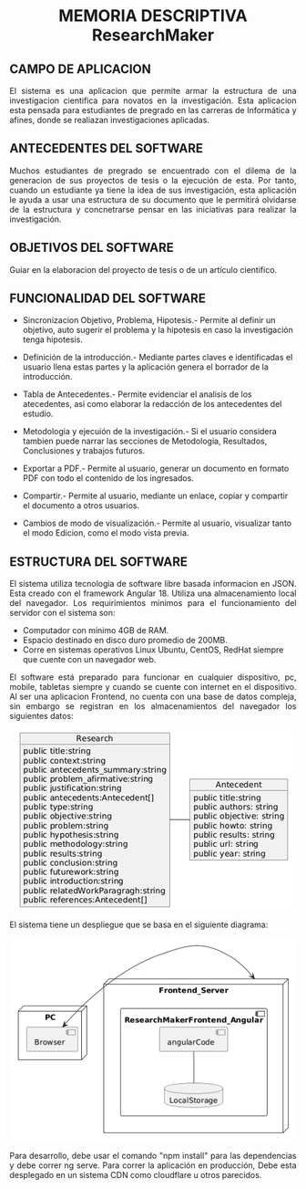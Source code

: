 <h1 style="text-align:center;">MEMORIA DESCRIPTIVA <br /> ResearchMaker</h1>

## CAMPO DE APLICACION

<p style="text-align:justify;">El sistema es una aplicacion que permite armar la estructura de una investigacion cientifica para novatos en la investigación. Esta aplicacion esta pensada para estudiantes de pregrado en las carreras de Informática y afines, donde se realiazan investigaciones aplicadas.</p>

## ANTECEDENTES DEL SOFTWARE

<p style="text-align:justify;">Muchos estudiantes de pregrado se encuentrado con el dilema de la generacion de sus proyectos de tesis o la ejecución de esta. Por tanto, cuando un estudiante ya tiene la idea de sus investigación, esta aplicación le ayuda a usar una estructura de su documento que le permitirá olvidarse de la estructura y concnetrarse pensar en las iniciativas para realizar la investigación.</p>

## OBJETIVOS DEL SOFTWARE
<p style="text-align:justify;">Guiar en la elaboracion del proyecto de tesis o de un artículo cientifico.</p>

## FUNCIONALIDAD DEL SOFTWARE
<p style="text-align:justify;">

* Sincronizacion Objetivo, Problema, Hipotesis.- Permite al definir un objetivo, auto sugerir el problema y la hipotesis en caso la investigación tenga hipotesis.

* Definición de la introducción.- Mediante partes claves e identificadas el usuario llena estas partes y la aplicación genera el borrador de la introducción.

* Tabla de Antecedentes.-  Permite evidenciar el analisis de los atecedentes, asi como elaborar la redacción de los antecedentes del estudio.

* Metodologia y ejecuión de la investigación.-  Si el usuario considera tambien puede narrar las secciones de Metodologia, Resultados, Conclusiones y trabajos futuros.

* Exportar a PDF.- Permite al usuario, generar un documento en formato PDF con todo el contenido de los ingresados.

* Compartir.- Permite al usuario, mediante un enlace, copiar y compartir el documento a otros usuarios. 

* Cambios de modo de visualización.- Permite al usuario, visualizar tanto el modo Edicion, como el modo vista previa.
</p>

## ESTRUCTURA DEL SOFTWARE
<p style="text-align:justify;">El sistema utiliza tecnologia de software libre basada informacion en JSON. Esta creado con el framework Angular 18. Utiliza una almacenamiento local del navegador. Los requirimientos minimos para el funcionamiento del servidor con el sistema son:</p>

* Computador con mínimo 4GB de RAM.
* Espacio destinado en disco duro promedio de 200MB.
* Corre en sistemas operativos Linux Ubuntu, CentOS, RedHat siempre que cuente con un navegador web.

<p style="text-align:justify;">El software está preparado para funcionar en cualquier dispositivo, pc, mobile, tabletas siempre y cuando se cuente con internet en el dispositivo. Al ser una aplicacion Frontend, no cuenta con una base de datos compleja, sin embargo se registran en los almacenamientos del navegador los siguientes datos:</p>

<p style="text-align:center;">
<img src="docs/data.png"/>
</p>

<p style="text-align:justify;">
El sistema tiene un despliegue que se basa en el siguiente diagrama:
</p>

<p style="text-align:center">
<img src="docs/deploy.png"/>
</p>

<p style="text-align:justify;">Para desarrollo, debe usar el comando "npm install" para las dependencias y  debe correr ng serve. Para correr la aplicación en producción, Debe esta desplegado en un sistema CDN como cloudflare u otros parecidos.</p>